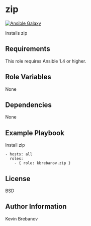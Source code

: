 zip
===

[![Ansible Galaxy](https://img.shields.io/badge/galaxy-kbrebanov.zip-660198.svg)](https://galaxy.ansible.com/list#/roles/3293)

Installs zip

Requirements
------------

This role requires Ansible 1.4 or higher.

Role Variables
--------------

None

Dependencies
------------

None

Example Playbook
----------------

Install zip
```
- hosts: all
  roles:
    - { role: kbrebanov.zip }
```

License
-------

BSD

Author Information
------------------

Kevin Brebanov
